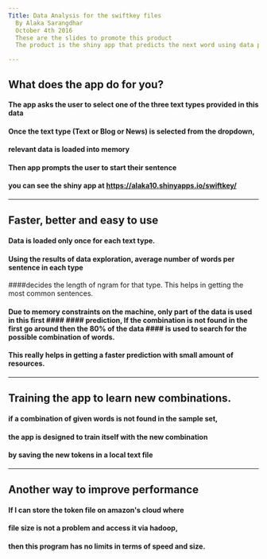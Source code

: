 ```yaml
---
Title: Data Analysis for the swiftkey files
  By Alaka Sarangdhar
  October 4th 2016
  These are the slides to promote this product
  The product is the shiny app that predicts the next word using data provided by Swiftkey.

---
```

##  What does the app do for you?

#### The app asks the user to select one of the three text types provided in this data
#### Once the text type (Text or Blog or News) is selected from the dropdown,  
#### relevant data is loaded into memory
#### Then app prompts the user to start their sentence
#### you can see the shiny app at https://alaka10.shinyapps.io/swiftkey/

---

##  Faster, better and easy to use 

#### Data is loaded only once for each text type. 

#### Using the results of data exploration, average number of words per sentence in each type
####decides the length of ngram for that type. This helps in getting the most common sentences. 
#### Due to memory constraints on the machine, only part of the data is used in this first #### #### prediction, If the combination is not found in the first go around then the 80% of the data #### is used to search for the possible combination of words.

#### This really helps in getting a faster prediction with small amount of resources.

---

##  Training the app to learn new combinations. 

#### if a combination of given words is not found in the sample set,
#### the app is designed to train itself with the new combination
#### by saving the new tokens in a local text file 

---

## Another way to improve performance 

#### If I can store the token file on amazon's cloud where 
#### file size is not a problem and access it via hadoop, 
#### then this program has no limits in terms of speed and size.


